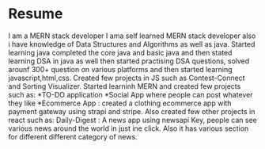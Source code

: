 # Resume
I am a MERN stack developer
I ama self learned MERN stack developer also i have knowledge of Data Structures and Algorithms as well as java. 
Started learning java completed the core java and basic java and then stated learning DSA in java as well then started practising DSA questions, solved arounf 300+ question on various platforms and then started learning
javascript,html,css.
Created few projects in JS such as Contest-Connect and Sorting Visualizer.
Started learninh MERN and created few projects such as:
*TO-DO application
*Social App where people can post whatever they like 
*Ecommerce App : created a clothing ecommerce app with payment gateway using strapi and stripe.
Also created few other projects in react such as:
Daily-Digest : A news app using newsapi Key, people can see various news around the world in just ine click. Also it has various section for different different category of news.
